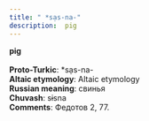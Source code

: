 ```yaml
---
title: " *sạs-na-"
description:  pig
---
```

<strong> pig</strong><br><br>
<strong>Proto-Turkic</strong>:  *sạs-na-<br>
<strong>Altaic etymology</strong>:  Altaic etymology<br>
<strong>Russian meaning</strong>:  свинья<br>
<strong>Chuvash</strong>:  sɨsna<br>
<strong>Comments</strong>:  Федотов 2, 77.<br>


